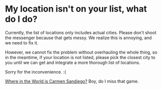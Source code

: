 # My location isn't on your list, what do I do?

Currently, the list of locations only includes actual cities. Please don't shoot the messenger because that gets messy. We realize this is annoying, and we need to fix it. 

However, we cannot fix the problem without overhauling the whole thing, so in the meantime, if your location is not listed, please pick the closest city to you until we can get and integrate a more thorough list of locations. 

Sorry for the inconvenience. :(

[Where in the World is Carmen Sandiego?](http://en.wikipedia.org/wiki/Carmen_Sandiego) Boy, do I miss that game.

